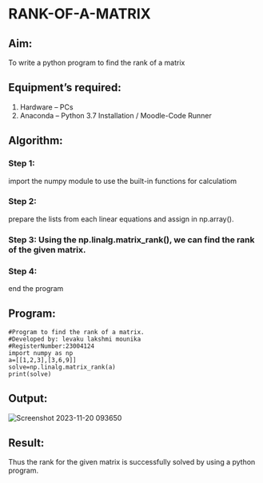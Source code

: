 # RANK-OF-A-MATRIX
## Aim:
To write a python program to find the rank of a matrix
## Equipment’s required:
1. 	Hardware – PCs
2. 	Anaconda – Python 3.7 Installation / Moodle-Code Runner
## Algorithm:
### Step 1: 
import the numpy module to use the built-in functions for calculatiom
### Step 2: 
prepare the lists from each linear equations and assign in np.array().
### Step 3: Using the np.linalg.matrix_rank(), we can find the rank of the given matrix.
### Step 4: 
end the program
## Program:
```
#Program to find the rank of a matrix.
#Developed by: levaku lakshmi mounika
#RegisterNumber:23004124
import numpy as np
a=[[1,2,3],[3,6,9]]
solve=np.linalg.matrix_rank(a)
print(solve)
```
## Output:
![Screenshot 2023-11-20 093650](https://github.com/mounika2005/RANK-OF-A-MATRIX/assets/145633112/75f37dc5-1654-43a3-ba2e-c1d42d740588)


## Result:
Thus the rank for the given matrix is successfully solved by  using a python program.

